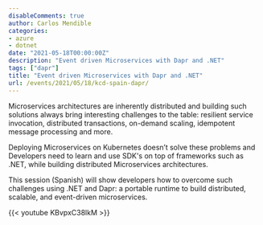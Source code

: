 ```yaml
---
disableComments: true
author: Carlos Mendible
categories:
- azure
- dotnet
date: "2021-05-18T00:00:00Z"
description: "Event driven Microservices with Dapr and .NET"
tags: ["dapr"]
title: "Event driven Microservices with Dapr and .NET"
url: /events/2021/05/18/kcd-spain-dapr/
---
```


Microservices architectures are inherently distributed and building such solutions always bring interesting challenges to the table: resilient service invocation, distributed transactions, on-demand scaling, idempotent message processing and more.

Deploying Microservices on Kubernetes doesn’t solve these problems and Developers need to learn and use SDK's on top of frameworks such as .NET, while building distributed Microservices architectures.

This session (Spanish) will show developers how  to overcome such challenges using .NET and Dapr: a portable runtime to build distributed, scalable, and event-driven microservices.

{{< youtube KBvpxC38lkM >}}
